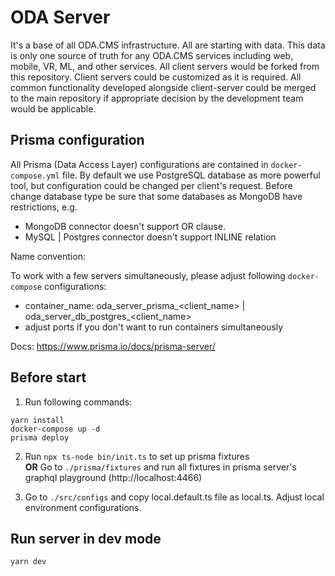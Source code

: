 # ODA Server

It's a base of all ODA.CMS infrastructure. All are starting with data. This data is only one source of
truth for any ODA.CMS services including web, mobile, VR, ML, and other services. All client servers would be forked
from this repository. Client servers could be customized as it is required. All common functionality developed alongside
client-server could be merged to the main repository if appropriate decision by the development team would be applicable.

## Prisma configuration

All Prisma (Data Access Layer) configurations are contained in `docker-compose.yml` file. By default we use PostgreSQL
database as more powerful tool, but configuration could be changed per client's request. Before change database type
be sure that some databases as MongoDB have restrictions, e.g. 

- MongoDB connector doesn't support OR clause. 
- MySQL | Postgres connector doesn't support INLINE relation

Name convention: 

To work with a few servers simultaneously, please adjust following `docker-compose` configurations:

- container_name: oda_server_prisma_<client_name> | oda_server_db_postgres_<client_name>
- adjust ports if you don't want to run containers simultaneously

Docs: https://www.prisma.io/docs/prisma-server/

## Before start

1. Run following commands: 
````
yarn install
docker-compose up -d 
prisma deploy
````

2. Run `npx ts-node bin/init.ts` to set up prisma fixtures <br />
  **OR** Go to `./prisma/fixtures` and run all fixtures in prisma server's graphql playground (http://localhost:4466) 

3. Go to `./src/configs` and copy local.default.ts file as local.ts. Adjust local environment configurations.

## Run server in dev mode

````
yarn dev
````
